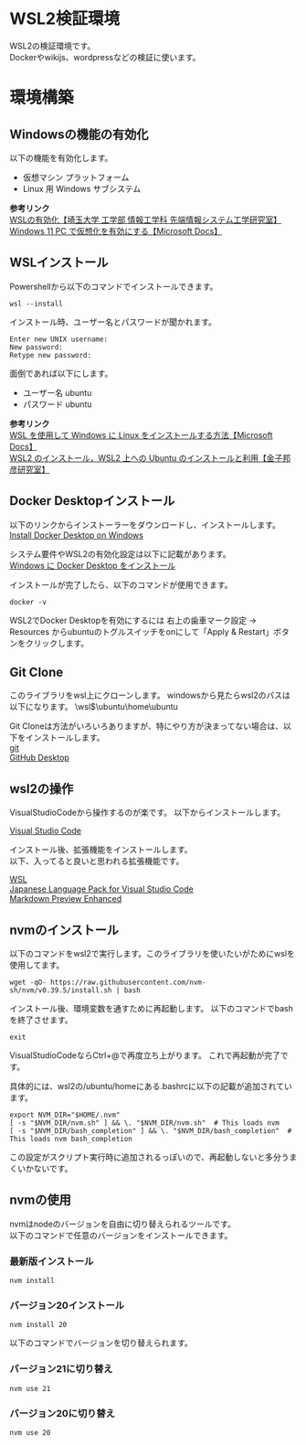 # WSL2検証環境

WSL2の検証環境です。   
Dockerやwikijs、wordpressなどの検証に使います。

# 環境構築
## Windowsの機能の有効化

以下の機能を有効化します。

- 仮想マシン プラットフォーム
- Linux 用 Windows サブシステム

**参考リンク**   
[WSLの有効化【埼玉大学 工学部 情報工学科 先端情報システム工学研究室】](https://www.aise.ics.saitama-u.ac.jp/~gotoh/HowToEnableWSL.html)   
[Windows 11 PC で仮想化を有効にする【Microsoft Docs】](https://support.microsoft.com/ja-jp/windows/windows-11-pc-%E3%81%A7%E4%BB%AE%E6%83%B3%E5%8C%96%E3%82%92%E6%9C%89%E5%8A%B9%E3%81%AB%E3%81%99%E3%82%8B-c5578302-6e43-4b4b-a449-8ced115f58e1)


## WSLインストール

Powershellから以下のコマンドでインストールできます。

```
wsl --install
```

インストール時、ユーザー名とパスワードが聞かれます。

```
Enter new UNIX username:
New password:
Retype new password:
```

面倒であれば以下にします。

- ユーザー名 ubuntu
- パスワード ubuntu

**参考リンク**   
[WSL を使用して Windows に Linux をインストールする方法【Microsoft Docs】](https://learn.microsoft.com/ja-jp/windows/wsl/install)   
[WSL2 のインストール，WSL2 上への Ubuntu のインストールと利用【金子邦彦研究室】](https://www.kkaneko.jp/tools/wsl/wsl2.html)

## Docker Desktopインストール

以下のリンクからインストーラーをダウンロードし、インストールします。   
[Install Docker Desktop on Windows](https://docs.docker.com/desktop/install/windows-install/)

システム要件やWSL2の有効化設定は以下に記載があります。   
[Windows に Docker Desktop をインストール](https://docs.docker.jp/docker-for-windows/install-windows-home.html)

インストールが完了したら、以下のコマンドが使用できます。

```
docker -v
```

WSL2でDocker Desktopを有効にするには
右上の歯車マーク設定 -> Resources
からubuntuのトグルスイッチをonにして「Apply & Restart」ボタンをクリックします。

## Git Clone

このライブラリをwsl上にクローンします。
windowsから見たらwsl2のパスは以下になります。
\\wsl$\ubuntu\home\ubuntu

Git Cloneは方法がいろいろありますが、特にやり方が決まってない場合は、以下をインストールします。   
[git](https://git-scm.com/)   
[GitHub Desktop](https://desktop.github.com/)

## wsl2の操作

VisualStudioCodeから操作するのが楽です。
以下からインストールします。

[Visual Studio Code](https://azure.microsoft.com/ja-jp/products/visual-studio-code)

インストール後、拡張機能をインストールします。   
以下、入ってると良いと思われる拡張機能です。

[WSL](https://marketplace.visualstudio.com/items?itemName=ms-vscode-remote.remote-wsl)   
[Japanese Language Pack for Visual Studio Code](https://marketplace.visualstudio.com/items?itemName=MS-CEINTL.vscode-language-pack-ja)   
[Markdown Preview Enhanced](https://marketplace.visualstudio.com/items?itemName=shd101wyy.markdown-preview-enhanced)

## nvmのインストール

以下のコマンドをwsl2で実行します。このライブラリを使いたいがためにwslを使用してます。

```
wget -qO- https://raw.githubusercontent.com/nvm-sh/nvm/v0.39.5/install.sh | bash
```

インストール後、環境変数を通すために再起動します。
以下のコマンドでbashを終了させます。
```
exit
```

VisualStudioCodeならCtrl+@で再度立ち上がります。
これで再起動が完了です。

具体的には、wsl2の/ubuntu/homeにある.bashrcに以下の記載が追加されています。

```
export NVM_DIR="$HOME/.nvm"
[ -s "$NVM_DIR/nvm.sh" ] && \. "$NVM_DIR/nvm.sh"  # This loads nvm
[ -s "$NVM_DIR/bash_completion" ] && \. "$NVM_DIR/bash_completion"  # This loads nvm bash_completion
```

この設定がスクリプト実行時に追加されるっぽいので、再起動しないと多分うまくいかないです。

## nvmの使用
nvmはnodeのバージョンを自由に切り替えられるツールです。   
以下のコマンドで任意のバージョンをインストールできます。

### 最新版インストール
```
nvm install
```

### バージョン20インストール
```
nvm install 20
```

以下のコマンドでバージョンを切り替えられます。

### バージョン21に切り替え

```
nvm use 21
```

### バージョン20に切り替え

```
nvm use 20
```
